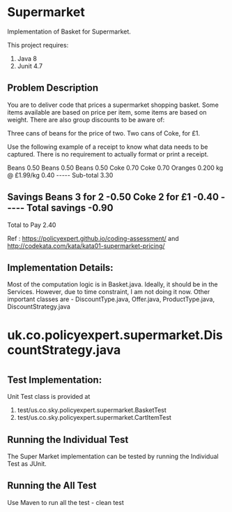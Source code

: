 # Supermarket

Implementation of Basket for Supermarket.

This project requires:
1. Java 8
2. Junit 4.7

## Problem Description

You are to deliver code that prices a supermarket shopping basket. Some items available are based on price per item, some items are based on weight. There are also group discounts to be aware of:

Three cans of beans for the price of two.
Two cans of Coke, for £1.

Use the following example of a receipt to know what data needs to be captured. There is no requirement to actually format or print a receipt.

Beans                0.50
Beans                0.50
Beans                0.50
Coke                 0.70
Coke                 0.70
Oranges
0.200 kg @  £1.99/kg 0.40
                    -----
Sub-total            3.30

Savings
Beans 3 for 2       -0.50
Coke 2 for £1       -0.40
                    -----
Total savings       -0.90
-------------------------
Total to Pay         2.40

Ref : https://policyexpert.github.io/coding-assessment/ and http://codekata.com/kata/kata01-supermarket-pricing/

## Implementation Details:

Most of the computation logic is in Basket.java. Ideally, it should be in the Services. However, due to time constraint, I am not doing it now.
Other important classes are - DiscountType.java, Offer.java, ProductType.java, DiscountStrategy.java 

# uk.co.policyexpert.supermarket.DiscountStrategy.java
# 
## Test Implementation:
Unit Test class is provided at 
1. test/us.co.sky.policyexpert.supermarket.BasketTest
2. test/us.co.sky.policyexpert.supermarket.CartItemTest

## Running the Individual Test
The Super Market implementation can be tested by running the Individual Test as JUnit.

## Running the All Test
Use Maven to run all the test - clean test
